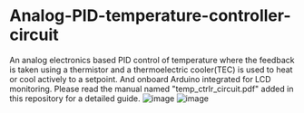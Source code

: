 # Analog-PID-temperature-controller-circuit
An analog electronics based PID control of temperature where the feedback is taken using a thermistor and a thermoelectric cooler(TEC) is used to heat or cool actively to a setpoint. And onboard Arduino integrated for LCD monitoring. Please read the manual named "temp_ctrlr_circuit.pdf" added in this repository for a detailed guide.
![image](https://github.com/user-attachments/assets/ecf3efe6-a803-4875-b544-014e12392e21)
![image](https://github.com/user-attachments/assets/89eed900-b12a-4faf-9b1f-15e37ced54cb)


